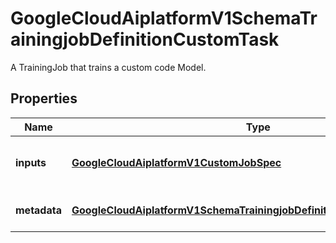 

# GoogleCloudAiplatformV1SchemaTrainingjobDefinitionCustomTask

A TrainingJob that trains a custom code Model.

## Properties

| Name | Type | Description | Notes |
|------------ | ------------- | ------------- | -------------|
|**inputs** | [**GoogleCloudAiplatformV1CustomJobSpec**](GoogleCloudAiplatformV1CustomJobSpec.md) | The input parameters of this CustomTask. |  [optional] |
|**metadata** | [**GoogleCloudAiplatformV1SchemaTrainingjobDefinitionCustomJobMetadata**](GoogleCloudAiplatformV1SchemaTrainingjobDefinitionCustomJobMetadata.md) | The metadata information. |  [optional] |



